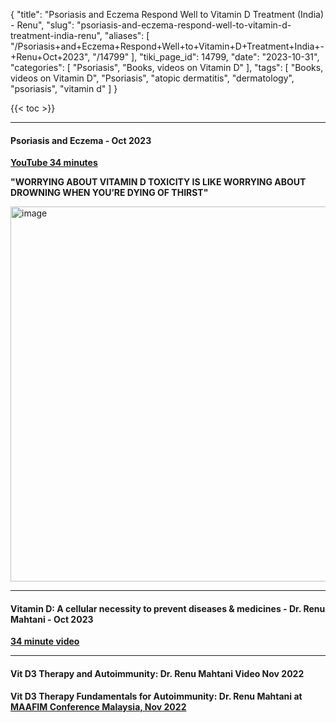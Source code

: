 {
    "title": "Psoriasis and Eczema Respond Well to Vitamin D Treatment (India) - Renu",
    "slug": "psoriasis-and-eczema-respond-well-to-vitamin-d-treatment-india-renu",
    "aliases": [
        "/Psoriasis+and+Eczema+Respond+Well+to+Vitamin+D+Treatment+India+-+Renu+Oct+2023",
        "/14799"
    ],
    "tiki_page_id": 14799,
    "date": "2023-10-31",
    "categories": [
        "Psoriasis",
        "Books, videos on Vitamin D"
    ],
    "tags": [
        "Books, videos on Vitamin D",
        "Psoriasis",
        "atopic dermatitis",
        "dermatology",
        "psoriasis",
        "vitamin d"
    ]
}


{{< toc >}}

---

#### Psoriasis and Eczema - Oct 2023

 **[YouTube 34 minutes](https://www.youtube.com/watch?v=7Jnj_N7VfSM&ab_channel=RenuMahtani)** 

 **"WORRYING ABOUT VITAMIN D TOXICITY IS LIKE WORRYING ABOUT DROWNING WHEN YOU’RE DYING OF THIRST"** 

<img src="https://d1bk1kqxc0sym.cloudfront.net/attachments/png/renu-calcitriol.png" alt="image" width="600">

---

#### Vitamin D: A cellular necessity to prevent diseases & medicines - Dr. Renu Mahtani - Oct 2023

 **[34 minute video](https://www.youtube.com/watch?v=Vn9S_gRMVa8&ab_channel=RenuMahtani)** 

---

#### Vit D3 Therapy and Autoimmunity: Dr. Renu Mahtani Video Nov 2022

 **Vit D3 Therapy Fundamentals for Autoimmunity: Dr. Renu Mahtani at [MAAFIM Conference Malaysia, Nov 2022](https://www.youtube.com/watch?v=8ndZ89b0nl0&ab_channel=RenuMahtani)**